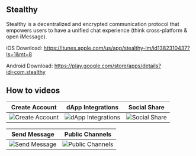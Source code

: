 ## Stealthy

Stealthy is a decentralized and encrypted communication protocol that empowers users to have a unified chat experience (think cross-platform & open iMessage). 

iOS Download: https://itunes.apple.com/us/app/stealthy-im/id1382310437?ls=1&mt=8

Android Download: https://play.google.com/store/apps/details?id=com.stealthy

## How to videos

| Create Account | dApp Integrations | Social Share |
| --- | --- | --- |
| ![Create Account](https://media.giphy.com/media/9xyQO1Sj0gN7bLaz0K/giphy.gif) | ![dApp Integrations](https://media.giphy.com/media/8mBRiBal57zjlAtFDz/giphy.gif) | ![Social Share](https://media.giphy.com/media/fQPSiTOZXeneEQRXnH/giphy.gif) |

| Send Message | Public Channels |
| --- | --- |
| ![Send Message](https://media.giphy.com/media/ncaHx4Xkl9MpUhZbsj/giphy.gif) | ![Public Channels](https://media.giphy.com/media/4VSIUzi5rKPo5GbHde/giphy.gif) |
